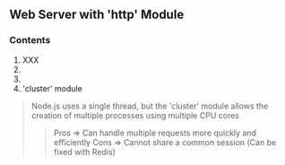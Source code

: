 ## Web Server with 'http' Module

### Contents
1. XXX
2. 
3. 
4. 'cluster' module
> Node.js uses a single thread, but the 'cluster' module allows the creation of multiple processes using multiple CPU cores
>> Pros => Can handle multiple requests more quickly and efficiently
Cons => Cannot share a common session (Can be fixed with Redis)